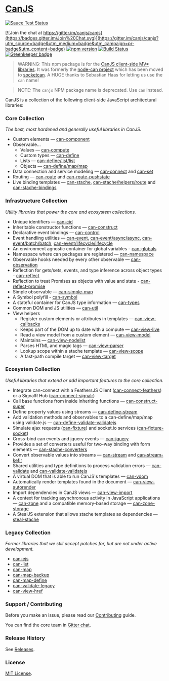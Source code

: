 # [CanJS](https://canjs.com/)

 [![Sauce Test Status](https://saucelabs.com/browser-matrix/canjs.svg)](https://saucelabs.com/u/canjs)

[![Join the chat at https://gitter.im/canjs/canjs](https://badges.gitter.im/Join%20Chat.svg)](https://gitter.im/canjs/canjs?utm_source=badge&utm_medium=badge&utm_campaign=pr-badge&utm_content=badge)
[![npm version](https://badge.fury.io/js/can.svg)](https://www.npmjs.com/package/can)
[![Build Status](https://travis-ci.org/canjs/canjs.svg?branch=master)](https://travis-ci.org/canjs/canjs)
[![Greenkeeper badge](https://badges.greenkeeper.io/canjs/canjs.svg)](https://greenkeeper.io/)

> WARNING: This npm package is for the [CanJS client-side MV* libraries](https://canjs.com). It was formerly
the [node-can project](https://github.com/sebi2k1/node-can) which has been moved 
to [socketcan](https://www.npmjs.com/package/socketcan). A HUGE thanks to Sebastian Haas for 
letting us use the `can` name!

> NOTE: The `canjs` NPM package name is deprecated. Use `can` instead.

CanJS is a collection of the following client-side JavaScript architectural libraries:

### Core Collection

_The best, most hardened and generally useful libraries in CanJS._

- Custom elements — [can-component](https://canjs.com/doc/can-component.html)
- Observable…
  - Values — [can-compute](https://canjs.com/doc/can-compute.html)
  - Custom types — [can-define](https://canjs.com/doc/can-define.html)
  - Lists — [can-define/list/list](https://canjs.com/doc/can-define/list/list.html)
  - Objects — [can-define/map/map](https://canjs.com/doc/can-define/map/map.html)
- Data connection and service modeling — [can-connect](https://canjs.com/doc/can-connect.html) and [can-set](https://canjs.com/doc/can-set.html)
- Routing — [can-route](https://canjs.com/doc/can-route.html) and [can-route-pushstate](https://canjs.com/doc/can-route-pushstate.html)
- Live binding templates — [can-stache](https://canjs.com/doc/can-stache.html), [can-stache/helpers/route](https://canjs.com/doc/can-stache/helpers/route.html) and [can-stache-bindings](https://canjs.com/doc/can-stache-bindings.html)

### Infrastructure Collection

_Utility libraries that power the core and ecosystem collections._

- Unique identifiers — [can-cid](https://canjs.com/doc/can-cid.html)
- Inheritable constructor functions — [can-construct](https://canjs.com/doc/can-construct.html)
- Declarative event bindings — [can-control](https://canjs.com/doc/can-control.html)
- Event handling utilities — [can-event](https://canjs.com/doc/can-event.html), [can-event/async/async](https://canjs.com/doc/can-event/async/async.html), [can-event/batch/batch](https://canjs.com/doc/can-event/batch/batch.html), [can-event/lifecycle/lifecycle](https://canjs.com/doc/can-event/lifecycle/lifecycle.html)
- An environment agnostic container for global variables - [can-globals](https://canjs.com/doc/can-globals.html)
- Namespace where can packages are registered — [can-namespace](https://canjs.com/doc/can-namespace.html)
- Observable hooks needed by every other observable — [can-observation](https://canjs.com/doc/can-observation.html)
- Reflection for gets/sets, events, and type inference across object types - [can-reflect](https://canjs.com/doc/can-reflect.html)
- Reflection to treat Promises as objects with value and state - [can-reflect-promise](https://canjs.com/doc/can-reflect-promise.html)
- Simple observable — [can-simple-map](https://canjs.com/doc/can-simple-map.html)
- A Symbol polyfill - [can-symbol](https://canjs.com/doc/can-symbol.html)
- A stateful container for CanJS type information — [can-types](https://canjs.com/doc/can-types.html)
- Common DOM and JS utilities — [can-util](https://canjs.com/doc/can-util.html)
- View helpers
  - Register custom elements or attributes in templates — [can-view-callbacks](https://canjs.com/doc/can-view-callbacks.html)
  - Keeps part of the DOM up to date with a compute — [can-view-live](https://canjs.com/doc/can-view-live.html)
  - Read a view model from a custom element — [can-view-model](https://canjs.com/doc/can-view-model.html)
  - Maintains — [can-view-nodelist](https://canjs.com/doc/can-view-nodelist.html)
  - Parses HTML and magic tags — [can-view-parser](https://canjs.com/doc/can-view-parser.html)
  - Lookup scope within a stache template — [can-view-scope](https://canjs.com/doc/can-view-scope.html)
  - A fast-path compile target — [can-view-target](https://canjs.com/doc/can-view-target.html)

### Ecosystem Collection

_Useful libraries that extend or add important features to the core collection._

- Integrate can-connect with a FeathersJS Client ([can-connect-feathers](https://canjs.com/doc/can-connect-feathers.html)) or a SignalR Hub ([can-connect-signalr](https://canjs.com/doc/can-connect-signalr.html))
- Call base functions from inside inheriting functions — [can-construct-super](https://canjs.com/doc/can-construct-super.html)
- Define property values using streams — [can-define-stream](https://canjs.com/doc/can-define-stream.html)
- Add validation methods and observables to a can-define/map/map using validate.js — [can-define-validate-validatejs](https://canjs.com/doc/can-define-validate-validatejs.html)
- Simulate ajax requests ([can-fixture](https://canjs.com/doc/can-fixture.html)) and socket.io services ([can-fixture-socket](https://canjs.com/doc/can-fixture-socket.html))
- Cross-bind can events and jquery events — [can-jquery](https://canjs.com/doc/can-jquery.html)
- Provides a set of converters useful for two-way binding with form elements — [can-stache-converters](https://canjs.com/doc/can-stache-converters.html)
- Convert observable values into streams — [can-stream](https://canjs.com/doc/can-stream.html) and [can-stream-kefir](https://canjs.com/doc/can-stream-kefir.html)
- Shared utilities and type definitions to process validation errors — [can-validate](https://canjs.com/doc/can-validate.html) and [can-validate-validatejs](https://canjs.com/doc/can-validate-validatejs.html)
- A virtual DOM that is able to run CanJS's templates — [can-vdom](https://canjs.com/doc/can-vdom.html)
- Automatically render templates found in the document — [can-view-autorender](https://canjs.com/doc/can-view-autorender.html)
- Import dependencies in CanJS views — [can-view-import](https://canjs.com/doc/can-view-import.html)
- A context for tracking asynchronous activity in JavaScript applications — [can-zone](https://canjs.com/doc/can-zone.html) and a compatible memory-based storage — [can-zone-storage](https://canjs.com/doc/can-zone-storage.html)
- A StealJS extension that allows stache templates as dependencies — [steal-stache](https://canjs.com/doc/steal-stache.html)

### Legacy Collection

_Former libraries that we still accept patches for, but are not under active development._

- [can-ejs](https://canjs.com/doc/can-ejs.html)
- [can-list](https://canjs.com/doc/can-list.html)
- [can-map](https://canjs.com/doc/can-map.html)
- [can-map-backup](https://canjs.com/doc/can-map-backup.html)
- [can-map-define](https://canjs.com/doc/can-map-define.html)
- [can-validate-legacy](https://canjs.com/doc/can-validate-legacy.html)
- [can-view-href](https://canjs.com/doc/can-view-href.html)

### Support / Contributing

Before you make an issue, please read our [Contributing](https://canjs.com/doc/guides/contribute.html) guide.

You can find the core team in [Gitter chat](https://gitter.im/canjs/canjs).

### Release History

See [Releases](https://github.com/canjs/canjs/releases).

### License

[MIT License](license.md).
